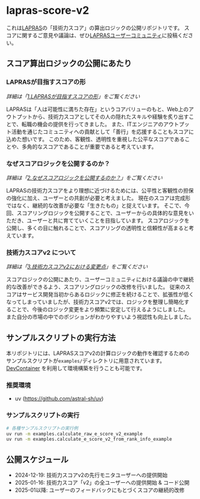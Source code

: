# lapras-score-v2

これは[LAPRAS](https://lapras.com)の「技術力スコア」の算出ロジックの公開リポジトリです。
スコアに関するご意見や議論は、ぜひ[LAPRASユーザーコミュニティ](https://github.com/lapras-inc/lapras-user-community/discussions)に投稿ください。


## スコア算出ロジックの公開にあたり

### LAPRASが目指すスコアの形

*詳細は「[1.LAPRASが目指すスコアの形](./doc/1_score_vision.md)」をご覧ください*

LAPRASは「人は可能性に満ちた存在」というコアバリューのもと、Web上のアウトプットから、技術力スコアとしてその人の隠れたスキルや経験を炙り出すことで、転職の機会の提供を行ってきました。
また、ITエンジニアのアウトプット活動を通じたコミュニティへの貢献として「善行」を応援することもスコアに込めた想いです。
このため、客観性、透明性を重視した公平なスコアであることや、多角的なスコアであることが重要であると考えています。


### なぜスコアロジックを公開するのか？

*詳細は「[2.なぜスコアロジックを公開するのか？](./doc/2_why_we_publish_scoring_logic.md)」をご覧ください*

LAPRASの技術力スコアをより理想に近づけるためには、公平性と客観性の担保の強化に加え、ユーザーとの共創が必要と考えました。
現在のスコアは完成形ではなく、継続的な改善が必要な「生きたもの」と捉えています。
そこで、今回、スコアリングロジックを公開することで、ユーザーからの具体的な意見をいただき、ユーザーと共に育てていくことを目指しています。
スコアロジックを公開し、多くの目に触れることで、スコアリングの透明性と信頼性が高まると考えています。


### 技術力スコアv2 について

*詳細は「[3.技術力スコアv2における変更点](./doc/3_changes_in_v2.md)」をご覧ください*

スコアロジックの公開にあたり、ユーザーコミュニティにおける議論の中で継続的な改善ができるよう、スコアリングロジックの改修を行いました。
従来のスコアはサービス開発当初からあるロジックに修正を続けることで、拡張性が低くなってしまっていましたが、技術力スコアv2では、ロジックを整理し簡略化することで、今後のロジック変更をより頻繁に安定して行えるようにしました。
また自分の市場の中でのポジションがわかりやすいよう視認性も向上しました。


## サンプルスクリプトの実行方法

本リポジトリには、LAPRASスコアv2の計算ロジックの動作を確認するためのサンプルスクリプトが`examples/`ディレクトリに用意されています。  
[DevContainer](https://code.visualstudio.com/docs/devcontainers/containers) を利用して環境構築を行うことも可能です。

### 推奨環境

* uv (https://github.com/astral-sh/uv)

### サンプルスクリプトの実行

```bash
# 各種サンプルスクリプトの実行例
uv run -m examples.calculate_raw_e_score_v2_example
uv run -m examples.calculate_e_score_v2_from_rank_info_example
``` 

## 公開スケジュール

* 2024-12-19: 技術力スコアv2の先行モニタユーザーへの提供開始
* 2025-01-16: 技術力スコア「v2」の全ユーザーへの提供開始 & コード公開
* 2025-01以降: ユーザーのフィードバックにもとづくスコアの継続的改修


